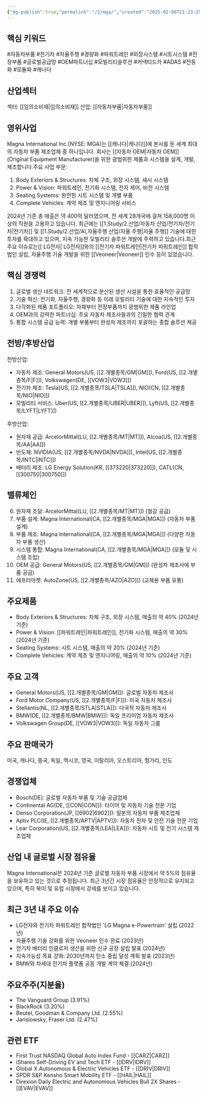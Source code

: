 ```yaml
---
{"dg-publish":true,"permalink":"/2/mga/","created":"2025-02-06T21:23:25.465+09:00","updated":"2025-08-12T16:32:59.006+09:00"}
---
```


## 핵심 키워드

#자동차부품 #전기차 #자율주행 #경량화 #파워트레인 #외장시스템 #시트시스템 #전장부품 #글로벌공급망 #OEM파트너십 #모빌리티솔루션 #커넥티드카 #ADAS #전동화 #모듈화 #캐나다 

## 산업섹터

섹터: [[임의소비재\|임의소비재]]
산업: [[자동차부품\|자동차부품]]

## 영위사업

Magna International Inc.(NYSE: MGA)는 [[캐나다\|캐나다]]에 본사를 둔 세계 최대의 자동차 부품 제조업체 중 하나입니다. 회사는 [[자동차 OEM\|자동차 OEM]](Original Equipment Manufacturer)을 위한 광범위한 제품과 시스템을 설계, 개발, 제조합니다.주요 사업 부문:

1. Body Exteriors & Structures: 차체 구조, 외장 시스템, 섀시 시스템
2. Power & Vision: 파워트레인, 전기화 시스템, 전자 제어, 비전 시스템
3. Seating Systems: 완전한 시트 시스템 및 개별 부품
4. Complete Vehicles: 계약 제조 및 엔지니어링 서비스

2024년 기준 총 매출은 약 400억 달러였으며, 전 세계 28개국에 걸쳐 158,000명 이상의 직원을 고용하고 있습니다. 최근에는 [[1.Study/2.산업/자동차 산업/전기차/전기차\|전기차]] 및 [[1.Study/2.산업/AI,자율주행 산업/자율 주행\|자율 주행]] 기술에 대한 투자를 확대하고 있으며, 지속 가능한 모빌리티 솔루션 개발에 주력하고 있습니다.최근 주요 이슈로는[[ LG전자\| LG전자]]와의 [[전기차 파워트레인\|전기차 파워트레인]] 합작법인 설립, 자율주행 기술 개발을 위한 [[Veoneer\|Veoneer]] 인수 등이 있었습니다.

## 핵심 경쟁력

1. 글로벌 생산 네트워크: 전 세계적으로 분산된 생산 시설을 통한 효율적인 공급망
2. 기술 혁신: 전기화, 자율주행, 경량화 등 미래 모빌리티 기술에 대한 지속적인 투자
3. 다각화된 제품 포트폴리오: 차체부터 전장부품까지 광범위한 제품 라인업
4. OEM과의 강력한 파트너십: 주요 자동차 제조사들과의 긴밀한 협력 관계
5. 통합 시스템 공급 능력: 개별 부품부터 완성차 제조까지 포괄하는 종합 솔루션 제공

## 전방/후방산업

전방산업:

- 자동차 제조: General Motors(US, [[2.개별종목/GM\|GM]]), Ford(US, [[2.개별종목/F\|F]]), Volkswagen(DE, [[VOW3\|VOW3]])
- 전기차 제조: Tesla(US, [[2.개별종목/TSLA\|TSLA]]), NIO(CN, [[2.개별종목/NIO\|NIO]])
- 모빌리티 서비스: Uber(US, [[2.개별종목/UBER\|UBER]]), Lyft(US, [[2.개별종목/LYFT\|LYFT]])

후방산업:

- 원자재 공급: ArcelorMittal(LU, [[2.개별종목/MT\|MT]]), Alcoa(US, [[2.개별종목/AA\|AA]])
- 반도체: NVIDIA(US, [[2.개별종목/NVDA\|NVDA]]), Intel(US, [[2.개별종목/INTC\|INTC]])
- 배터리 제조: LG Energy Solution(KR, [[373220\|373220]]), CATL(CN, [[300750\|300750]])

## 밸류체인

6. 원자재 조달: ArcelorMittal(LU, [[2.개별종목/MT\|MT]]) (철강 공급)
7. 부품 설계: Magna International(CA, [[2.개별종목/MGA\|MGA]]) (자동차 부품 설계)
8. 부품 제조: Magna International(CA, [[2.개별종목/MGA\|MGA]]) (다양한 자동차 부품 생산)
9. 시스템 통합: Magna International(CA, [[2.개별종목/MGA\|MGA]]) (모듈 및 시스템 조립)
10. OEM 공급: General Motors(US, [[2.개별종목/GM\|GM]]) (완성차 제조사에 부품 공급)
11. 애프터마켓: AutoZone(US, [[2.개별종목/AZO\|AZO]]) (교체용 부품 유통)

## 주요제품

- Body Exteriors & Structures: 차체 구조, 외장 시스템, 매출의 약 40% (2024년 기준)
- Power & Vision: [[파워트레인\|파워트레인]], 전기화 시스템, 매출의 약 30% (2024년 기준)
- Seating Systems: 시트 시스템, 매출의 약 20% (2024년 기준)
- Complete Vehicles: 계약 제조 및 엔지니어링, 매출의 약 10% (2024년 기준)

## 주요 고객

- General Motors(US, [[2.개별종목/GM\|GM]]): 글로벌 자동차 제조사
- Ford Motor Company(US, [[2.개별종목/F\|F]]): 미국 자동차 제조사
- Stellantis(NL, [[2.개별종목/STLA\|STLA]]): 다국적 자동차 제조사
- BMW(DE, [[2.개별종목/BMW\|BMW]]): 독일 프리미엄 자동차 제조사
- Volkswagen Group(DE, [[VOW3\|VOW3]]): 독일 자동차 그룹

## 주요 판매국가

미국, 캐나다, 중국, 독일, 멕시코, 영국, 이탈리아, 오스트리아, 헝가리, 인도

## 경쟁업체

- Bosch(DE): 글로벌 자동차 부품 및 기술 공급업체
- Continental AG(DE, [[CON\|CON]]): 타이어 및 자동차 기술 전문 기업
- Denso Corporation(JP, [[6902\|6902]]): 일본의 자동차 부품 제조업체
- Aptiv PLC(IE, [[2.개별종목/APTV\|APTV]]): 자동차 전자 및 안전 기술 전문 기업
- Lear Corporation(US, [[2.개별종목/LEA\|LEA]]): 자동차 시트 및 전기 시스템 제조업체

## 산업 내 글로벌 시장 점유율

Magna International은 2024년 기준 글로벌 자동차 부품 시장에서 약 5%의 점유율을 보유하고 있는 것으로 추정됩니다. 최근 3년간 시장 점유율은 안정적으로 유지되고 있으며, 특히 북미 및 유럽 시장에서 강세를 보이고 있습니다.

## 최근 3년 내 주요 이슈

- LG전자와 전기차 파워트레인 합작법인 'LG Magna e-Powertrain' 설립 (2022년)
- 자율주행 기술 강화를 위한 Veoneer 인수 완료 (2023년)
- 전기차 배터리 인클로저 생산을 위한 신규 공장 설립 발표 (2024년)
- 지속가능성 목표 강화: 2030년까지 탄소 중립 달성 계획 발표 (2023년)
- BMW와 차세대 전기차 플랫폼 공동 개발 계약 체결 (2024년)

## 주요주주(지분율)

- The Vanguard Group (3.91%)
- BlackRock (3.20%)
- Beutel, Goodman & Company Ltd. (2.55%)
- Jarislowsky, Fraser Ltd. (2.47%)

## 관련 ETF

- First Trust NASDAQ Global Auto Index Fund - [[CARZ\|CARZ]]
- iShares Self-Driving EV and Tech ETF - [[IDRV\|IDRV]]
- Global X Autonomous & Electric Vehicles ETF - [[DRIV\|DRIV]]
- SPDR S&P Kensho Smart Mobility ETF - [[HAIL\|HAIL]]
- Direxion Daily Electric and Autonomous Vehicles Bull 2X Shares - [[EVAV\|EVAV]]